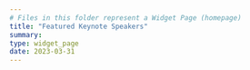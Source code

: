 ```yaml
---
# Files in this folder represent a Widget Page (homepage)
title: "Featured Keynote Speakers"
summary:
type: widget_page
date: 2023-03-31
---
```

